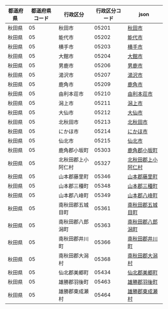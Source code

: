 |  都道府県  | 都道府県コード | 行政区分 | 行政区分コード | json |
|-----------|--------------|--------- |--------------|------|
| 秋田県 | 05 | 秋田市 | 05201 | [秋田市](/geojson/05/05201.json) |
| 秋田県 | 05 | 能代市 | 05202 | [能代市](/geojson/05/05202.json) |
| 秋田県 | 05 | 横手市 | 05203 | [横手市](/geojson/05/05203.json) |
| 秋田県 | 05 | 大館市 | 05204 | [大館市](/geojson/05/05204.json) |
| 秋田県 | 05 | 男鹿市 | 05206 | [男鹿市](/geojson/05/05206.json) |
| 秋田県 | 05 | 湯沢市 | 05207 | [湯沢市](/geojson/05/05207.json) |
| 秋田県 | 05 | 鹿角市 | 05209 | [鹿角市](/geojson/05/05209.json) |
| 秋田県 | 05 | 由利本荘市 | 05210 | [由利本荘市](/geojson/05/05210.json) |
| 秋田県 | 05 | 潟上市 | 05211 | [潟上市](/geojson/05/05211.json) |
| 秋田県 | 05 | 大仙市 | 05212 | [大仙市](/geojson/05/05212.json) |
| 秋田県 | 05 | 北秋田市 | 05213 | [北秋田市](/geojson/05/05213.json) |
| 秋田県 | 05 | にかほ市 | 05214 | [にかほ市](/geojson/05/05214.json) |
| 秋田県 | 05 | 仙北市 | 05215 | [仙北市](/geojson/05/05215.json) |
| 秋田県 | 05 | 鹿角郡小坂町 | 05303 | [鹿角郡小坂町](/geojson/05/05303.json) |
| 秋田県 | 05 | 北秋田郡上小阿仁村 | 05327 | [北秋田郡上小阿仁村](/geojson/05/05327.json) |
| 秋田県 | 05 | 山本郡藤里町 | 05346 | [山本郡藤里町](/geojson/05/05346.json) |
| 秋田県 | 05 | 山本郡三種町 | 05348 | [山本郡三種町](/geojson/05/05348.json) |
| 秋田県 | 05 | 山本郡八峰町 | 05349 | [山本郡八峰町](/geojson/05/05349.json) |
| 秋田県 | 05 | 南秋田郡五城目町 | 05361 | [南秋田郡五城目町](/geojson/05/05361.json) |
| 秋田県 | 05 | 南秋田郡八郎潟町 | 05363 | [南秋田郡八郎潟町](/geojson/05/05363.json) |
| 秋田県 | 05 | 南秋田郡井川町 | 05366 | [南秋田郡井川町](/geojson/05/05366.json) |
| 秋田県 | 05 | 南秋田郡大潟村 | 05368 | [南秋田郡大潟村](/geojson/05/05368.json) |
| 秋田県 | 05 | 仙北郡美郷町 | 05434 | [仙北郡美郷町](/geojson/05/05434.json) |
| 秋田県 | 05 | 雄勝郡羽後町 | 05463 | [雄勝郡羽後町](/geojson/05/05463.json) |
| 秋田県 | 05 | 雄勝郡東成瀬村 | 05464 | [雄勝郡東成瀬村](/geojson/05/05464.json) |
